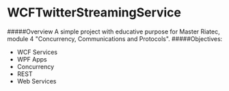 # WCFTwitterStreamingService
#####Overview
  A simple project with educative purpose for Master Riatec, module 4 "Concurrency, Communications and Protocols". 
#####Objectives:
- WCF Services
- WPF Apps
- Concurrency
- REST
- Web Services

